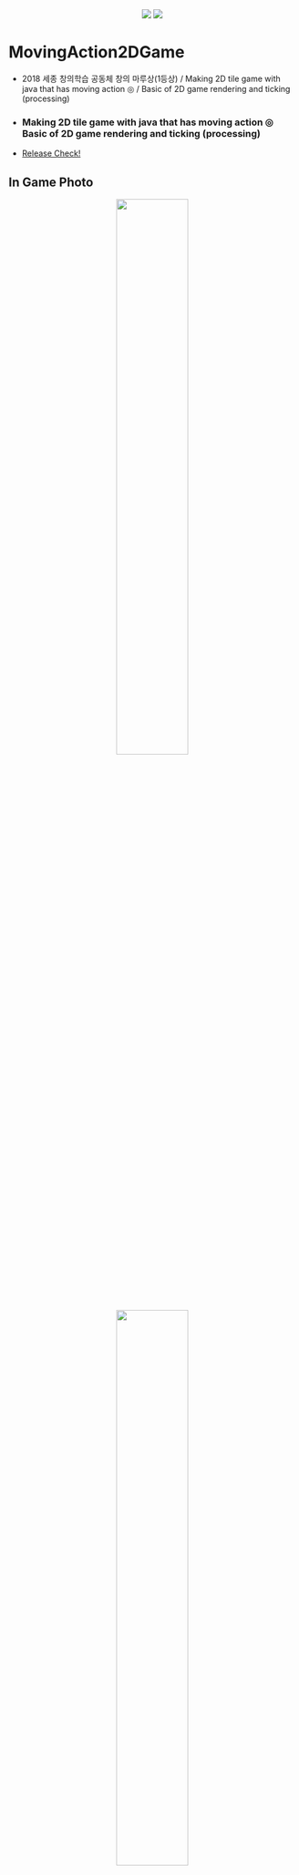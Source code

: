 <div align = "center">
    <img src="https://img.shields.io/badge/license-MIT-green" />
    <img src="https://img.shields.io/badge/Java%20version-%3E%3D%20SE%2011-blue" />
</div>

# MovingAction2DGame

- 2018 세종 창의학습 공동체 창의 마루상(1등상) / Making 2D tile game with java that has moving action ◎ / Basic of 2D game rendering and ticking (processing)
- <h3>Making 2D tile game with java that has moving action ◎</br>
  Basic of 2D game rendering and ticking (processing)</h3>
- [Release Check!](https://github.com/Nuung/MovingAction2DGame/releases)

###

## In Game Photo

<div align = "center">
    <img src="https://github.com/Nuung/MovingAction2DGame/blob/master/res/textures/ingame_img1.png" width="50%" />
    <img src="https://github.com/Nuung/MovingAction2DGame/blob/master/res/textures/ingame_img2.png" width="50%" />
    <img src="https://github.com/Nuung/MovingAction2DGame/blob/master/res/textures/ingame_img3.png" width="50%" />
    <img src="https://github.com/Nuung/MovingAction2DGame/blob/master/res/textures/ingame_img4.png" width="50%" />
    <img src="https://github.com/Nuung/MovingAction2DGame/blob/master/res/textures/ingame_img5.png" width="50%" />
    <img src="https://github.com/Nuung/MovingAction2DGame/blob/master/res/textures/ingame_img6.png" width="50%" />
    <img src="https://github.com/Nuung/MovingAction2DGame/blob/master/res/textures/ingame_img7.png" width="50%" />
    <img src="https://github.com/Nuung/MovingAction2DGame/blob/master/res/textures/ingame_img8.png" width="50%" />
    <img src="https://github.com/Nuung/MovingAction2DGame/blob/master/res/textures/ingame_img9.png" width="50%" />
    <img src="https://github.com/Nuung/MovingAction2DGame/blob/master/res/textures/ingame_img10.png" width="50%" />
</div>


## Getting Started
```bash
git clone https://github.com/Nuung/MovingAction2DGame.git

IDE에서 import -> Launcher.java -> Run Java Application
```
- Java Build Path 만 아래와 같이 mysql 추가 해주면 스코어 까지 정상 작동 가능합니다.
- <img src="https://github.com/Nuung/MovingAction2DGame/blob/master/res/textures/readme_img2.png" />
- 추가 안해도 실행은 되지만 스코어는 이용할 수 없습니다. 기본적으로 localhost를 사용합니다. 그렇기 때문에 가볍게 Database와 table만 아래와 같이 만들어 줍니다.
  ~~~~sql
  CREATE DATABASE IF NOT EXISTS javadb CHARACTER SET utf8 COLLATE utf8_general_ci;
  DROP TABLE IF EXISTS gamescore;
  use javadb;
  CREATE TABLE gamescore (
    id  	   	 INTEGER NOT NULL AUTO_INCREMENT PRIMARY KEY, 
    name 		 VARCHAR(20),
    score  	 INTEGER NOT NULL
  );
  select * from gamescore;
  insert into gamescore value (1, "HyeonWoo", 1300);
  ~~~~
- 세부 사항은 package database -> DBConfigue.java 에서 확인 가능합니다!

### Control

```
Move : ←↑↓→ or WASD
PAUSE : P
ATTACK : K
SHOP : SPACE BAR
```


## 프로젝트 설명 및 세부 정보


### PROLOG
- 추억의 [곰플레이어 닷지 게임](https://prolite.tistory.com/1388)을 조금 다른 방식으로, java만 사용해서 구현해 보고 싶었습니다. 
- Thread를 통한 FPS ~ 랜더링, 추상클래스와 인터페이스, Swing 컴포넌트들의 조합과 그 조합에 event를 추가하면서 클래스 구조를 설계하는 것이 핵심이고 학습의 메인입니다. 


### UML
- 우선 가장 상위, static main method는 아래 이미지와 같이 위치 합니다.
- <img src="https://github.com/Nuung/MovingAction2DGame/blob/master/res/textures/readme_img1.png" width="40%" />
- 전체 UML은 아래 이미지와 같습니다! 처음 보면 굉장히 복잡해 보이지만 단순합니다.
- <img src="https://github.com/Nuung/MovingAction2DGame/blob/master/DodgeTheDot_UML/DodgeTheDot_UML.png" />
- 핵심 적인 부분을 몇가지 짚어보면,
  - 싱글톤 처럼 Handler Class의 Object, **Vector<GameObject>** 에 다른 class object들이 add 된다! 그러면서 개별 object target대상으로 tick() method가 일어난다.
  - 그 Entity들은 모두 GameObject Type 이다! GameObject Class는 **abstract class** 다! 
  - Game Class에서는 Display를 핵심적으로 object를 다루고 **STATE**를 통해서 GameObject를 어떻게 할지 결정이 된다! 즉, Display state를 가지고 보여주는 랜더링만 바뀌는 것이다. 


### More Information
<details>
    <summary>창의학습공동체 프로그램 참여 결과물</summary>
    
- JAVA를 공부하는 소모임을 직접 만들어서 Doge the Dot이라는 이름으로 캐릭터를 조작해 사방에서 날라오는 여러 장애물을 피하는 게임을 만들었습니다. 
- Canvas와 JFrame 을 이용해 렌더링했고, 렌더링을 묶어주는 최상위 클래스에서 Runnable 인터페이스 상속으로 스레드를 만들어서 초당 60프레임으로 게임을 구현했습니다. 
- 기본적인 클래스의 구조는 검색을 통한 클론코딩으로 시작하고 조원들끼리 모여 여러 아이디어를 추가했습니다. 렌더링이 필요한 object들을 위해 추상클래스로 GameObject 클래스를 만들어서 상속받은 뒤 구현했습니다. 
- object 특성마다 **다른 추가 구현**이 필요했기 때문에 인터페이스가 아닌 **추상클래스** 로 하였으며, 적군 object의 경우 **무조건 구현**해야 하는 ‘플레이어 쪽으로 움직이기’, ‘충돌 상자’ 등을 위해 EnemyGroup 이라는 **인터페이스**를 통하여 상속받게 했습니다. 여기서 추상 클래스와 인터페이스의 차이점과 존재 이유를 알 수 있었습니다. 
- Canvas위에 플레이어 조작에 따라 달라지는 움직임을 렌더링하기 위한 이벤트 추가, 그리고 특정 메뉴 클릭할 때 새롭게 그려지고 다른 화면을 렌더링해야 할 때, 렌더링을 묶어주는 최상위 클래스에서 state를 나누어서 다른 화면을 지금 프레임에 다시 그리는 방법을 이용했습니다. 그리고 렌더링이 필요한 모든 object를 핸들러라는 클래스를 만들어서 리스트 자료구조에 모아두고 state에 따라 다르게 다시 그렸습니다. 핸들러 클래스는 public이지만 포함하는 object들은 private이라서 접근 제어로 볼 수 있는 보안의 기초를 알 수 있었습니다. 또, 이 과정들 속에서 클래스라는 틀을 만들고 객체를 찍어내고 관리하면서 객체지향이 무엇인지 알 수 있었습니다.
- 이렇게 조원들과 함께 열심히 노력한 만큼, 마지막 성과 보고회에서 성장한 모습을 많이 보일 수 있어서 대상이라는 좋은 성과를 이룰 수 있었습니다. 
    
</details> 

